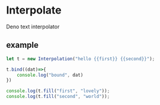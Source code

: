 # Interpolate
Deno text interpolator

## example
```JavaScript
let t = new Interpolation("hello {{first}} {{second}}");

t.bind((dat)=>{
    console.log("bound", dat)
})

console.log(t.fill("first", "lovely"));
console.log(t.fill("second", "world"));
```
